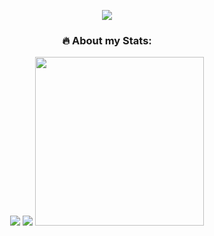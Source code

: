<p align="center"> 
    <img src="https://readme-typing-svg.herokuapp.com?font=Montserrat&size=24&duration=4000&color=F7BF2E&center=true&multiline=true&width=800&height=150&lines=Welcome+to+my+Github+profile;My+name+is+Egor+Gershevskiy;I'm+Data+Engineer;I'm+currently+studying+at+the+Data+Science" </a>
</p>

<!--
**HEKOCMOC/HEKOCMOC** is a ✨ _special_ ✨ repository because its `README.md` (this file) appears on your GitHub profile.

Here are some ideas to get you started:

- 🔭 I’m currently working on ...
- 🌱 I’m currently learning ...
- 👯 I’m looking to collaborate on ...
- 🤔 I’m looking for help with ...
- 💬 Ask me about ...
- 📫 How to reach me: ...
- 😄 Pronouns: ...
- ⚡ Fun fact: ...
-->

### <p align="center"> :fire: About my Stats: </p>

<p align="center">
    <img src="http://github-readme-streak-stats.herokuapp.com?user=HEKOCMOC&theme=great-gatsby&date_format=M%20j%5B%2C%20Y%5D">
    <img src="https://github-readme-stats.vercel.app/api?username=HEKOCMOC&show_icons=true&theme=great-gatsby&hide_rank=False&custom_title=Stats">
    <img src="https://activity-graph.herokuapp.com/graph?username=HEKOCMOC&bg_color=000000&line=ED7409&point=EDD809&color=DFA90C&hide_title=true" height="270px"> <br/>
</p>
